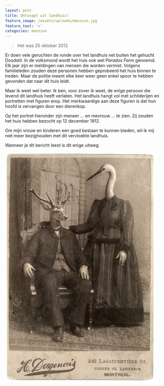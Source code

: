 ```yaml
---
layout: post
title: Ontsnapt uit landhuis!
feature_image: /assets/uploads/mansion.jpg
feature_text: '>'
categories: mansion
---
```

> Het was 25 oktober 2012

Er doen vele geruchten de ronde over het landhuis net buiten het gehucht Doodstil. In de volksmond wordt het huis ook wel _Paradox Farm_ genoemd. Elk jaar zijn er meldingen van mensen die worden vermist. Volgens familieleden zouden deze personen hebben geprobeerd het huis binnen te treden. Maar de politie meent elke keer weer geen enkel spoor te hebben gevonden dat naar dit huis leidt.

Maar ik weet wel beter. Ik ben, voor zover ik weet, de enige persoon die levend dit landhuis heeft verlaten. Het landhuis hangt vol met schilderijen en portretten met figuren erop. Het merkwaardige aan deze figuren is dat hun hoofd is vervangen door een dierenkop.

Op het portret hieronder zijn meneer ... en mevrouw ... te zien. Zij zouden het huis hebben bezocht op 12 december 1912. 

Om mijn vrouw en kinderen een goed bestaan te kunnen bieden, wil ik mij niet meer bezighouden met dit vervloekte landhuis.

Wanneer je dit bericht leest is dit enige uitweg. 

![Dierenportret](/assets/uploads/dierenportret.jpg "Dierenportret")
